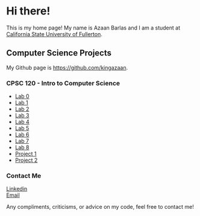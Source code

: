 # Hi there!
This is my home page! My name is Azaan Barlas and I am a student at [California State University of Fullerton](http://www.fullerton.edu/).

## Computer Science Projects
My Github page is https://github.com/kingazaan.

### CPSC 120 - Intro to Computer Science
* [Lab 0](https://github.com/csuf-cpsc-mshafae-spring-2020/cpsc-120-lab-00-hello-world-kingazaan)
* [Lab 1](https://github.com/csuf-cpsc-mshafae-spring-2020/cpsc-120-lab-01-kingazaan)
* [Lab 2](https://github.com/csuf-cpsc-mshafae-spring-2020/cpsc-120-lab-02-kingazaan)
* [Lab 3](https://github.com/csuf-cpsc-mshafae-spring-2020/cpsc-120-lab-03-kingazaan)
* [Lab 4](https://github.com/csuf-cpsc-mshafae-spring-2020/cpsc-120-lab-04-kingazaan)
* [Lab 5](https://github.com/csuf-cpsc-mshafae-spring-2020/cpsc-120-lab-05-kingazaan)
* [Lab 6](https://github.com/csuf-cpsc-mshafae-spring-2020/cpsc-120-lab-06-kingazaan)
* [Lab 7](https://github.com/csuf-cpsc-mshafae-spring-2020/cpsc-120-lab-07-kingazaan)
* [Lab 8](https://github.com/csuf-cpsc-mshafae-spring-2020/cpsc-120-lab-08-kingazaan)
* [Project 1](https://github.com/csuf-cpsc-mshafae-spring-2020/cpsc-120-project-01-kingazaan)
* [Project 2](https://github.com/csuf-cpsc-mshafae-spring-2020/cpsc-120-project-02-kingazaan)

### Contact Me
[Linkedin](https://www.linkedin.com/in/azaan-barlas/)\
[Email](azaanbarlas@gmail.com)

Any compliments, criticisms, or advice on my code, feel free to contact me!